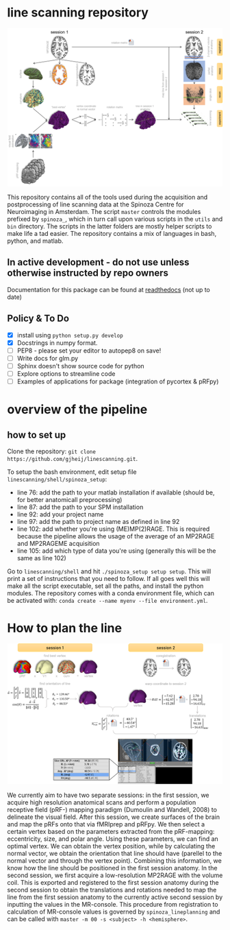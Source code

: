 # line scanning repository

![plot](https://github.com/gjheij/linescanning/blob/master/linescanning/examples/figures/20201106_workflow_acquisition_third_attempt.png)

This repository contains all of the tools used during the acquisition and postprocessing of line scanning data at the Spinoza Centre for Neuroimaging in Amsterdam. The script `master` controls the modules prefixed by `spinoza_`, which in turn call upon various scripts in the `utils` and `bin` directory. The scripts in the latter folders are mostly helper scripts to make life a tad easier. The repository contains a mix of languages in bash, python, and matlab.

## In active development - do not use unless otherwise instructed by repo owners

Documentation for this package can be found at [readthedocs](https://linescanning.readthedocs.io/en/latest/) (not up to date)

## Policy & To Do

- [x] install using `python setup.py develop`
- [x] Docstrings in numpy format.
- [ ] PEP8 - please set your editor to autopep8 on save!
- [ ] Write docs for glm.py
- [ ] Sphinx doesn't show source code for python
- [ ] Explore options to streamline code
- [ ] Examples of applications for package (integration of pycortex & pRFpy)

# overview of the pipeline

## how to set up
Clone the repository: `git clone https://github.com/gjheij/linescanning.git`.

To setup the bash environment, edit setup file `linescanning/shell/spinoza_setup`:
- line 76: add the path to your matlab installation if available (should be, for better anatomicall preprocessing)
- line 87: add the path to your SPM installation
- line 92: add your project name
- line 97: add the path to project name as defined in line 92
- line 102: add whether you're using (ME)MP(2)RAGE. This is required because the pipeline allows the usage of the average of an MP2RAGE and MP2RAGEME acquisition
- line 105: add which type of data you're using (generally this will be the same as line 102)

Go to `linescanning/shell` and hit `./spinoza_setup setup setup`. This will print a set of instructions that you need to follow. If all goes well this will make all the script executable, set all the paths, and install the python modules. The repository comes with a conda environment file, which can be activated with: `conda create --name myenv --file environment.yml`.

# How to plan the line

![plot](https://github.com/gjheij/linescanning/blob/master/linescanning/examples/figures/20201215_detailedintermezzo.png)

We currently aim to have two separate sessions: in the first session, we acquire high resolution anatomical scans and perform a population receptive field (pRF-) mapping paradigm (Dumoulin and Wandell, 2008) to delineate the visual field. After this session, we create surfaces of the brain and map the pRFs onto that via fMRIprep and pRFpy. We then select a certain vertex based on the parameters extracted from the pRF-mapping: eccentricity, size, and polar angle. Using these parameters, we can find an optimal vertex. We can obtain the vertex position, while by calculating the normal vector, we obtain the orientation that line should have (parellel to the normal vector and through the vertex point). Combining this information, we know how the line should be positioned in the first session anatomy. In the second session, we first acquire a low-resolution MP2RAGE with the volume coil. This is exported and registered to the first session anatomy during the second session to obtain the translations and rotations needed to map the line from the first session anatomy to the currently active second session by inputting the values in the MR-console. This procedure from registration to calculation of MR-console values is governed by `spinoza_lineplanning` and can be called with `master -m 00 -s <subject> -h <hemisphere>`. 
